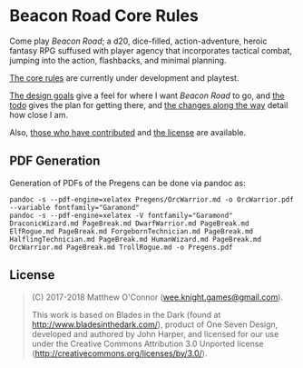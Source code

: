 # Beacon Road Core Rules

Come play *Beacon Road*; a d20, dice-filled, action-adventure, heroic fantasy RPG suffused with player agency that incorporates tactical combat, jumping into the action, flashbacks, and minimal planning.

[The core rules](CoreRules.md) are currently under development and playtest.

[The design goals](DesignGoals.md) give a feel for where I want *Beacon Road* to go, and [the todo](Todo.md) gives the plan for getting there, and [the changes along the way](Changes.md) detail how close I am.

Also, [those who have contributed](Contributors.md) and [the license](License.md) are available.

## PDF Generation

Generation of PDFs of the Pregens can be done via pandoc as:

    pandoc -s --pdf-engine=xelatex Pregens/OrcWarrior.md -o OrcWarrior.pdf --variable fontfamily="Garamond"
    pandoc -s --pdf-engine=xelatex -V fontfamily="Garamond" DraconicWizard.md PageBreak.md DwarfWarrior.md PageBreak.md ElfRogue.md PageBreak.md ForgebornTechnician.md PageBreak.md HalflingTechnician.md PageBreak.md HumanWizard.md PageBreak.md OrcWarrior.md PageBreak.md TrollRogue.md -o Pregens.pdf

## License

> (C) 2017-2018 Matthew O'Connor ([wee.knight.games@gmail.com](mailto:wee.knight.games@gmail.com)).
>
> This work is based on Blades in the Dark (found at http://www.bladesinthedark.com/), product of One Seven Design, developed and authored by John Harper, and licensed for our use under the Creative Commons Attribution 3.0 Unported license (http://creativecommons.org/licenses/by/3.0/).
